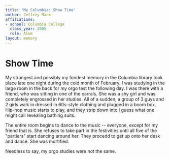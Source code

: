 ```yaml
---
title: 'My Columbia: Show Time'
author: Jeffrey Mark
affiliations:
- school: Columbia College
  class_year: 2005
  role: Alum
layout: memory
---
```


# Show Time

My strangest and possibly my fondest memory in the Columbia library took place late one night during the cold month of February. I was studying in the large room in the back for my orgo test the following day. I was there with a friend, who was sitting in one of the carrals. She was a shy girl and was completely engrossed in her studies. All of a sudden, a group of 3 guys and 2 girls walk in dressed in 60s-style clothing and plugged in a boom box. Hip-hop music starts to play, and they strip down into I guess what one might call revealing bathing suits.

The entire room begins to dance to the music -- everyone, except for my friend that is. She refuses to take part in the festivities until all five of the "partiers" start dancing around her. They procedd to get up onto her desk and dance.  She was mortified.

Needless to say, my orgo studies were not the same.

